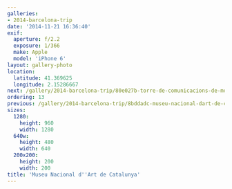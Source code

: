 ```yaml
---
galleries:
- 2014-barcelona-trip
date: '2014-11-21 16:36:40'
exif:
  aperture: f/2.2
  exposure: 1/366
  make: Apple
  model: 'iPhone 6'
layout: gallery-photo
location:
  latitude: 41.369625
  longitude: 2.15286667
next: /gallery/2014-barcelona-trip/80e027b-torre-de-comunicacions-de-montjuic
ordering: 13
previous: /gallery/2014-barcelona-trip/8bddadc-museu-nacional-dart-de-catalunya
sizes:
  1280:
    height: 960
    width: 1280
  640w:
    height: 480
    width: 640
  200x200:
    height: 200
    width: 200
title: 'Museu Nacional d''Art de Catalunya'
---
```

